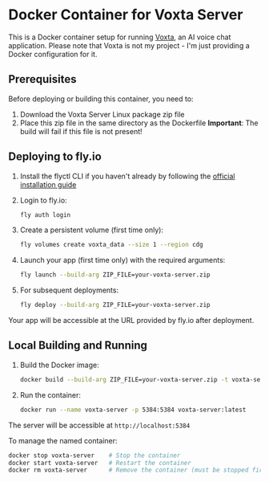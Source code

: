 # Docker Container for Voxta Server

This is a Docker container setup for running [Voxta](https://voxta.ai/), an AI voice chat application. 
Please note that Voxta is not my project - I'm just providing a Docker configuration for it.

## Prerequisites

Before deploying or building this container, you need to:

1. Download the Voxta Server Linux package zip file
2. Place this zip file in the same directory as the Dockerfile
   **Important**: The build will fail if this file is not present!

## Deploying to fly.io

1. Install the flyctl CLI if you haven't already by following the [official installation guide](https://fly.io/docs/flyctl/install/)

2. Login to fly.io:
   ```bash
   fly auth login
   ```

3. Create a persistent volume (first time only):
   ```bash
   fly volumes create voxta_data --size 1 --region cdg
   ```

4. Launch your app (first time only) with the required arguments:
   ```bash
   fly launch --build-arg ZIP_FILE=your-voxta-server.zip
   ```

5. For subsequent deployments:
   ```bash
   fly deploy --build-arg ZIP_FILE=your-voxta-server.zip
   ```

Your app will be accessible at the URL provided by fly.io after deployment.

## Local Building and Running

1. Build the Docker image:
   ```bash
   docker build --build-arg ZIP_FILE=your-voxta-server.zip -t voxta-server:latest .
   ```

2. Run the container:
   ```bash
   docker run --name voxta-server -p 5384:5384 voxta-server:latest
   ```

The server will be accessible at `http://localhost:5384`

To manage the named container:
   ```bash
   docker stop voxta-server    # Stop the container
   docker start voxta-server   # Restart the container
   docker rm voxta-server      # Remove the container (must be stopped first)
   ```

